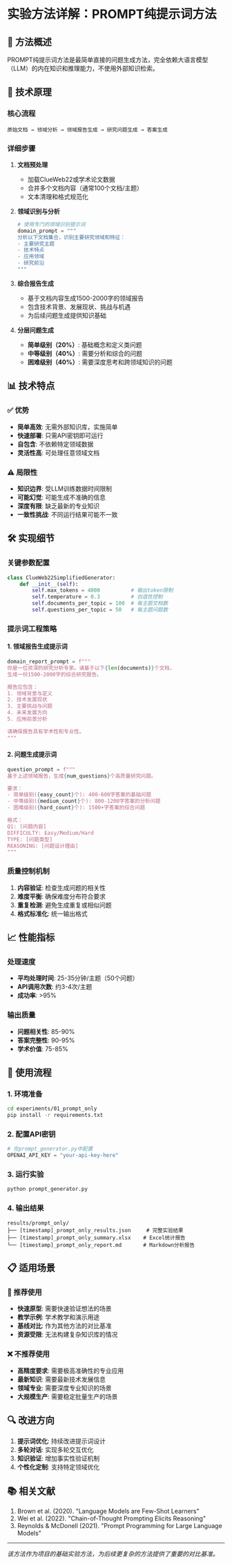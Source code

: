 # 实验方法详解：PROMPT纯提示词方法

## 🎯 方法概述

PROMPT纯提示词方法是最简单直接的问题生成方法，完全依赖大语言模型（LLM）的内在知识和推理能力，不使用外部知识检索。

## 🔧 技术原理

### 核心流程
```
原始文档 → 领域分析 → 领域报告生成 → 研究问题生成 → 答案生成
```

### 详细步骤

1. **文档预处理**
   - 加载ClueWeb22或学术论文数据
   - 合并多个文档内容（通常100个文档/主题）
   - 文本清理和格式规范化

2. **领域识别与分析**
   ```python
   # 使用专门的领域识别提示词
   domain_prompt = """
   分析以下文档集合，识别主要研究领域和特征：
   - 主要研究主题
   - 技术特点
   - 应用领域
   - 研究前沿
   """
   ```

3. **综合报告生成**
   - 基于文档内容生成1500-2000字的领域报告
   - 包含技术背景、发展现状、挑战与机遇
   - 为后续问题生成提供知识基础

4. **分层问题生成**
   - **简单级别（20%）**: 基础概念和定义类问题
   - **中等级别（40%）**: 需要分析和综合的问题
   - **困难级别（40%）**: 需要深度思考和跨领域知识的问题

## 📊 技术特点

### ✅ 优势
- **简单高效**: 无需外部知识库，实施简单
- **快速部署**: 只需API密钥即可运行
- **自包含**: 不依赖特定领域数据
- **灵活性高**: 可处理任意领域文档

### ⚠️ 局限性
- **知识边界**: 受LLM训练数据时间限制
- **可能幻觉**: 可能生成不准确的信息
- **深度有限**: 缺乏最新的专业知识
- **一致性挑战**: 不同运行结果可能不一致

## 🛠️ 实现细节

### 关键参数配置
```python
class ClueWeb22SimplifiedGenerator:
    def __init__(self):
        self.max_tokens = 4000          # 输出token限制
        self.temperature = 0.3          # 创造性控制
        self.documents_per_topic = 100  # 每主题文档数
        self.questions_per_topic = 50   # 每主题问题数
```

### 提示词工程策略

#### 1. 领域报告生成提示词
```python
domain_report_prompt = f"""
你是一位资深的研究分析专家。请基于以下{len(documents)}个文档，
生成一份1500-2000字的综合研究报告。

报告应包含：
1. 领域背景与定义
2. 技术发展现状
3. 主要挑战与问题
4. 未来发展方向
5. 应用前景分析

请确保报告具有学术性和专业性。
"""
```

#### 2. 问题生成提示词
```python
question_prompt = f"""
基于上述领域报告，生成{num_questions}个高质量研究问题。

要求：
- 简单级别({easy_count}个): 400-600字答案的基础问题
- 中等级别({medium_count}个): 800-1200字答案的分析问题  
- 困难级别({hard_count}个): 1500+字答案的综合问题

格式：
Q1: [问题内容]
DIFFICULTY: Easy/Medium/Hard
TYPE: [问题类型]
REASONING: [问题设计理由]
"""
```

### 质量控制机制

1. **内容验证**: 检查生成问题的相关性
2. **难度平衡**: 确保难度分布符合要求
3. **重复检测**: 避免生成重复或相似问题
4. **格式标准化**: 统一输出格式

## 📈 性能指标

### 处理速度
- **平均处理时间**: 25-35分钟/主题（50个问题）
- **API调用次数**: 约3-4次/主题
- **成功率**: >95%

### 输出质量
- **问题相关性**: 85-90%
- **答案完整性**: 90-95%
- **学术价值**: 75-85%

## 🔄 使用流程

### 1. 环境准备
```bash
cd experiments/01_prompt_only
pip install -r requirements.txt
```

### 2. 配置API密钥
```python
# 在prompt_generator.py中配置
OPENAI_API_KEY = "your-api-key-here"
```

### 3. 运行实验
```bash
python prompt_generator.py
```

### 4. 输出结果
```
results/prompt_only/
├── [timestamp]_prompt_only_results.json     # 完整实验结果
├── [timestamp]_prompt_only_summary.xlsx    # Excel统计报告
└── [timestamp]_prompt_only_report.md       # Markdown分析报告
```

## 📋 适用场景

### 🎯 推荐使用
- **快速原型**: 需要快速验证想法的场景
- **教学示例**: 学术教学和演示用途
- **基线对比**: 作为其他方法的对比基准
- **资源受限**: 无法构建复杂知识库的情况

### ❌ 不推荐使用
- **高精度要求**: 需要极高准确性的专业应用
- **最新知识**: 需要最新技术发展信息
- **领域专业**: 需要深度专业知识的场景
- **大规模生产**: 需要稳定批量生产的场景

## 🔍 改进方向

1. **提示词优化**: 持续改进提示词设计
2. **多轮对话**: 实现多轮交互优化
3. **知识验证**: 增加事实性验证机制
4. **个性化定制**: 支持特定领域优化

## 📚 相关文献

1. Brown et al. (2020). "Language Models are Few-Shot Learners"
2. Wei et al. (2022). "Chain-of-Thought Prompting Elicits Reasoning"
3. Reynolds & McDonell (2021). "Prompt Programming for Large Language Models"

---

*该方法作为项目的基础实验方法，为后续更复杂的方法提供了重要的对比基准。* 